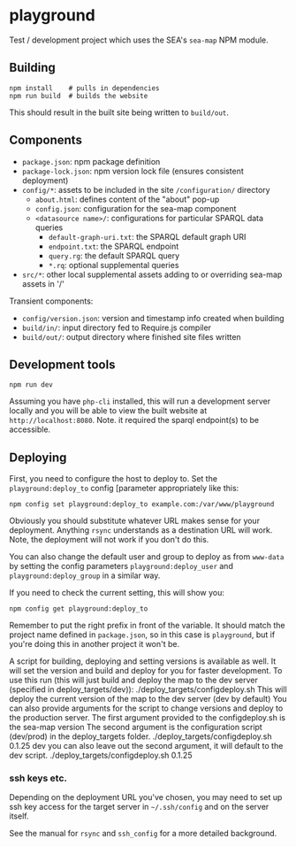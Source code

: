# playground

Test / development project which uses the SEA's `sea-map` NPM module.

## Building

    npm install    # pulls in dependencies
	npm run build  # builds the website

This should result in the built site being written to `build/out`.

## Components

- `package.json`: npm package definition
- `package-lock.json`: npm version lock file (ensures consistent deployment)
- `config/*`: assets to be included in the site `/configuration/` directory
  - `about.html`: defines content of the "about" pop-up
  - `config.json`: configuration for the sea-map component 
  - `<datasource name>/`: configurations for particular SPARQL data queries
    - `default-graph-uri.txt`: the SPARQL default graph URI
	- `endpoint.txt`: the SPARQL endpoint
	- `query.rg`: the default SPARQL query
	- `*.rq`: optional supplemental queries
- `src/*`: other local supplemental assets adding to or overriding sea-map assets in '/'

Transient components:
- `config/version.json`: version and timestamp info created when building
- `build/in/`: input directory fed to Require.js compiler
- `build/out/`: output directory where finished site files written


## Development tools

    npm run dev
	
Assuming you have `php-cli` installed, this will run a development
server locally and you will be able to view the built website at
`http://localhost:8080`. Note. it required the sparql endpoint(s) to
be accessible.

## Deploying

First, you need to configure the host to deploy to.  Set the
`playground:deploy_to` config [parameter appropriately like this:

    npm config set playground:deploy_to example.com:/var/www/playground
	
Obviously you should substitute whatever URL makes sense for your
deployment. Anything `rsync` understands as a destination URL will
work.  Note, the deployment will not work if you don't do this.

You can also change the default user and group to deploy as from
`www-data` by setting the config parameters `playground:deploy_user`
and `playground:deploy_group` in a similar way.

If you need to check the current setting, this will show you:

    npm config get playground:deploy_to

Remember to put the right prefix in front of the variable. It should 
match the project name defined in `package.json`, so in this case is 
`playground`, but if you're doing this in another project it won't be.


A script for building, deploying and setting versions is available as well. 
It will set the version and build and deploy for you 
for faster development. To use this run (this will just build and deploy the map to 
the dev server (specified in deploy_targets/dev)): 
        ./deploy_targets/configdeploy.sh
This will deploy the current version of the map to the dev server (dev by default)
You can also provide arguments for the script to change versions and deploy to the production server.
The first argument provided to the configdeploy.sh is the sea-map version
The second argument is the configuration script (dev/prod) in the deploy_targets folder.
        ./deploy_targets/configdeploy.sh 0.1.25 dev
you can also leave out the second argument, it will default to the dev script.
        ./deploy_targets/configdeploy.sh 0.1.25

### ssh keys etc.

Depending on the deployment URL you've chosen, you may need to set up
ssh key access for the target server in `~/.ssh/config` and on the
server itself. 

See the manual for `rsync` and `ssh_config` for a more detailed
background.


